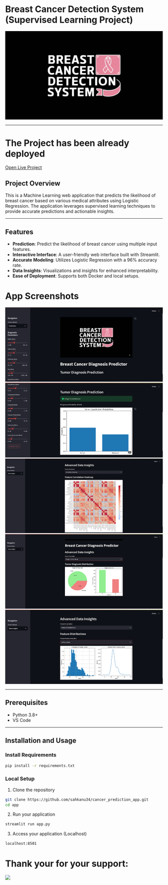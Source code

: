 # Breast Cancer Detection System (Supervised Learning Project)

<img src ="https://github.com/sahkanu34/cancer_prediction_app/blob/main/images/img.jpeg" >

---
# The Project has been already deployed
[Open Live Project](https://cancerpredictionapp-34.streamlit.app/)

## Project Overview
This is a Machine Learning web application that predicts the likelihood of breast cancer based on various medical attributes using Logistic Regression. The application leverages supervised learning techniques to provide accurate predictions and actionable insights.

---

## Features
- **Prediction**: Predict the likelihood of breast cancer using multiple input features.  
- **Interactive Interface**: A user-friendly web interface built with Streamlit.  
- **Accurate Modeling**: Utilizes Logistic Regression with a 96% accuracy rate.  
- **Data Insights**: Visualizations and insights for enhanced interpretability.  
- **Ease of Deployment**: Supports both Docker and local setups.

# App Screenshots
<img src= "https://github.com/sahkanu34/cancer_prediction_app/blob/main/images/screenshot1.png" >
<img src= "https://github.com/sahkanu34/cancer_prediction_app/blob/main/images/screenshot2.png" >
<img src= "https://github.com/sahkanu34/cancer_prediction_app/blob/main/images/screenshot3.png" >
<img src= "https://github.com/sahkanu34/cancer_prediction_app/blob/main/images/screesnhot4.png" >
<img src= "https://github.com/sahkanu34/cancer_prediction_app/blob/main/images/screesnhot5.png" >

---

## Prerequisites
- Python 3.8+  
- VS Code 
---

## Installation and Usage

### Install Requirements
```bash
pip install -r requirements.txt
```
### Local Setup
1. Clone the repository
```bash
git clone https://github.com/sahkanu34/cancer_prediction_app.git
cd app
```
2. Run your application
```bash
streamlit run app.py
```
3. Access your application (Localhost)
```bash
localhost:8501
```

# Thank your for your support:
<img src="https://media.istockphoto.com/id/1397892955/photo/thank-you-message-for-card-presentation-business-expressing-gratitude-acknowledgment-and.jpg?s=612x612&w=0&k=20&c=7Lyf2sRAJnX_uiDy3ZEytmirul8pyJWm4l2fxiUtdvk=">

